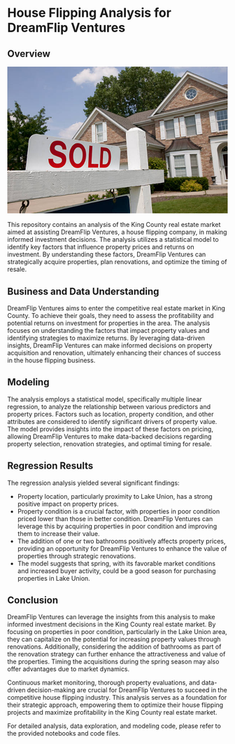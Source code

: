 # House Flipping Analysis for DreamFlip Ventures

## Overview
![Real Estate](img\house_sale.jpg)

This repository contains an analysis of the King County real estate market aimed at assisting DreamFlip Ventures, a house flipping company, in making informed investment decisions. The analysis utilizes a statistical model to identify key factors that influence property prices and returns on investment. By understanding these factors, DreamFlip Ventures can strategically acquire properties, plan renovations, and optimize the timing of resale.

## Business and Data Understanding

DreamFlip Ventures aims to enter the competitive real estate market in King County. To achieve their goals, they need to assess the profitability and potential returns on investment for properties in the area. The analysis focuses on understanding the factors that impact property values and identifying strategies to maximize returns. By leveraging data-driven insights, DreamFlip Ventures can make informed decisions on property acquisition and renovation, ultimately enhancing their chances of success in the house flipping business.

## Modeling

The analysis employs a statistical model, specifically multiple linear regression, to analyze the relationship between various predictors and property prices. Factors such as location, property condition, and other attributes are considered to identify significant drivers of property value. The model provides insights into the impact of these factors on pricing, allowing DreamFlip Ventures to make data-backed decisions regarding property selection, renovation strategies, and optimal timing for resale.

## Regression Results

The regression analysis yielded several significant findings:

- Property location, particularly proximity to Lake Union, has a strong positive impact on property prices.
- Property condition is a crucial factor, with properties in poor condition priced lower than those in better condition. DreamFlip Ventures can leverage this by acquiring properties in poor condition and improving them to increase their value.
- The addition of one or two bathrooms positively affects property prices, providing an opportunity for DreamFlip Ventures to enhance the value of properties through strategic renovations.
- The model suggests that spring, with its favorable market conditions and increased buyer activity, could be a good season for purchasing properties in Lake Union.

## Conclusion

DreamFlip Ventures can leverage the insights from this analysis to make informed investment decisions in the King County real estate market. By focusing on properties in poor condition, particularly in the Lake Union area, they can capitalize on the potential for increasing property values through renovations. Additionally, considering the addition of bathrooms as part of the renovation strategy can further enhance the attractiveness and value of the properties. Timing the acquisitions during the spring season may also offer advantages due to market dynamics.

Continuous market monitoring, thorough property evaluations, and data-driven decision-making are crucial for DreamFlip Ventures to succeed in the competitive house flipping industry. This analysis serves as a foundation for their strategic approach, empowering them to optimize their house flipping projects and maximize profitability in the King County real estate market.

For detailed analysis, data exploration, and modeling code, please refer to the provided notebooks and code files.


